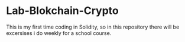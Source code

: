 # Lab-Blokchain-Crypto
This is my first time coding in Solidity, so in this repository there will be excersises i do weekly for a school course. 
